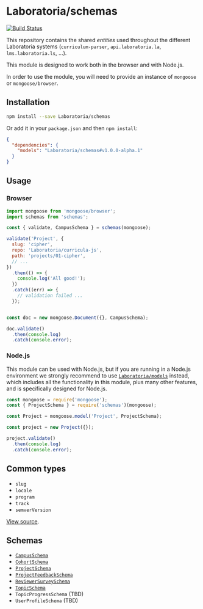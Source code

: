 # Laboratoria/schemas


[![Build Status](https://travis-ci.com/Laboratoria/schemas.svg?branch=master)](https://travis-ci.com/Laboratoria/schemas)

This repository contains the shared _entities_ used throughout the different
Laboratoria systems (`curriculum-parser`, `api.laboratoria.la`,
`lms.laboratoria.ls`, ...).

This module is designed to work both in the browser and with Node.js.

In order to use the module, you will need to provide an instance of `mongoose`
or `mongoose/browser`.

## Installation

```sh
npm install --save Laboratoria/schemas
```

Or add it in your `package.json` and then `npm install`:

```json
{
  "dependencies": {
    "models": "Laboratoria/schemas#v1.0.0-alpha.1"
  }
}
```

## Usage

### Browser

```js
import mongoose from 'mongoose/browser';
import schemas from 'schemas';

const { validate, CampusSchema } = schemas(mongoose);

validate('Project', {
  slug: 'cipher',
  repo: 'Laboratoria/curricula-js',
  path: 'projects/01-cipher',
  // ...
})
  .then(() => {
    console.log('All good!');
  })
  .catch((err) => {
    // validation failed ...
  });


const doc = new mongoose.Document({}, CampusSchema);

doc.validate()
  .then(console.log)
  .catch(console.error);
```

### Node.js

This module can be used with Node.js, but if you are running in a Node.js
environment we strongly recommend to use [`Laboratoria/models`](https://github.com/Laboratoria/models)
instead, which includes all the functionality in this module, plus many other
features, and is specifically designed for Node.js.

```js
const mongoose = require('mongoose');
const { ProjectSchema } = require('schemas')(mongoose);

const Project = mongoose.model('Project', ProjectSchema);

const project = new Project({});

project.validate()
  .then(console.log)
  .catch(console.error);
```

## Common types

* `slug`
* `locale`
* `program`
* `track`
* `semverVersion`

[View source](./schemas/common.js).

## Schemas

* [`CampusSchema`](./schemas/CampusSchema.js)
* [`CohortSchema`](./schemas/CohortSchema.js)
* [`ProjectSchema`](./schemas/ProjectSchema.js)
* [`ProjectFeedbackSchema`](./schemas/ProjectFeedbackSchema.js)
* [`ReviewerSurveySchema`](./schemas/ReviewerSurveySchema.js)
* [`TopicSchema`](./schemas/TopicSchema.js)
* `TopicProgressSchema` (TBD)
* `UserProfileSchema` (TBD)
